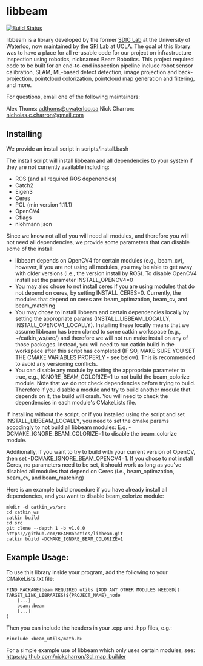 # libbeam
[![Build Status](https://travis-ci.com/BEAMRobotics/libbeam.svg?token=zshhVvp9R3DJ7YGGYs6z&branch=master)](https://travis-ci.com/BEAMRobotics/libbeam)

libbeam is a library developed by the former [SDIC Lab](http://www.civil.uwaterloo.ca/snarasim/) at the University of Waterloo, now maintained by the [SRI Lab](https://sri-lab.seas.ucla.edu/) at UCLA. The goal of this library was to have a place for all re-usable code for our project on infrastructure inspection using robotics, nicknamed Beam Robotics. This project required code to be built for an end-to-end inspection pipeline include robot sensor calibration, SLAM, ML-based defect detection, image projection and back-projection, pointcloud colorization, pointcloud map generation and filtering, and more.

For questions, email one of the following maintainers:

Alex Thoms: adthoms@uwaterloo.ca
Nick Charron: nicholas.c.charron@gmail.com

## Installing 

We provide an install script in scripts/install.bash

The install script will install libbeam and all dependencies to your system if they are not currently available including:

* ROS (and all required ROS depenencies)
* Catch2
* Eigen3
* Ceres
* PCL (min version 1.11.1)
* OpenCV4
* Gflags
* nlohmann json

Since we know not all of you will need all modules, and therefore you will not need all dependencies, we provide some parameters that can disable some of the install:

* libbeam depends on OpenCV4 for certain modules (e.g., beam_cv), however, if you are not using all modules, you may be able to get away with older versions (i.e., the version install by ROS). To disable OpenCV4 install set the parameter INSTALL_OPENCV4=0
* You may also chose to not install ceres if you are using modules that do not depend on ceres, by setting INSTALL_CERES=0. Currently, the modules that depend on ceres are: beam_optimzation, beam_cv, and beam_matching 
* You may chose to install libbeam and certain dependencies locally by setting the appropriate params (INSTALL_LIBBEAM_LOCALLY, INSTALL_OPENCV4_LOCALLY). Installing these locally means that we assume libbeam has been cloned to some catkin workspace (e.g., ~/catkin_ws/src/) and therefore we will not run make install on any of those packages. Instead, you will need to run catkin build in the workspace after this script has completed (IF SO, MAKE SURE YOU SET THE CMAKE VARIABLES PROPERLY - see below). This is recommended to avoid any versioning conflicts.
* You can disable any module by setting the appropriate parameter to true, e.g., IGNORE_BEAM_COLORIZE=1 to not build the beam_colorize module. Note that we do not check dependencies before trying to build. Therefore if you disable a module and try to build another module that depends on it, the build will crash. You will need to check the dependencies in each module's CMakeLists file.

If installing without the script, or if you installed using the script and set INSTALL_LIBBEAM_LOCALLY, you need to set the cmake params accodingly to not build all libbeam modules: E.g. -DCMAKE_IGNORE_BEAM_COLORIZE=1 to disable the beam_colorize module. 

Additionally, if you want to try to build with your current version of OpenCV, then set -DCMAKE_IGNORE_BEAM_OPENCV4=1. If you chose to not install Ceres, no parameters need to be set, it should work as long as you've disabled all modules that depend on Ceres (i.e., beam_optimzation, beam_cv, and beam_matching)

Here is an example build procedure if you have already install all dependencies, and you want to disable beam_colorize module:

```
mkdir -d catkin_ws/src
cd catkin_ws
catkin build
cd src
git clone --depth 1 -b v1.0.0 https://github.com/BEAMRobotics/libbeam.git
catkin build -DCMAKE_IGNORE_BEAM_COLORIZE=1
```



## Example Usage:

To use this library inside your program, add the following to your CMakeLists.txt file:

```
FIND_PACKAGE(beam REQUIRED utils [ADD ANY OTHER MODULES NEEDED])
TARGET_LINK_LIBRARIES(${PROJECT_NAME}_node
	[...]
	beam::beam
	[...]
)
```

Then you can include the headers in your .cpp and .hpp files, e.g.:

`#include <beam_utils/math.h>`

For a simple example use of libbeam which only uses certain modules, see: https://github.com/nickcharron/3d_map_builder
